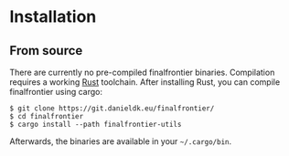 # Installation

## From source

There are currently no pre-compiled finalfrontier binaries. Compilation
requires a working [Rust](https://www.rust-lang.org/) toolchain. After
installing Rust, you can compile finalfrontier using cargo:

~~~shell
$ git clone https://git.danieldk.eu/finalfrontier/
$ cd finalfrontier
$ cargo install --path finalfrontier-utils
~~~

Afterwards, the binaries are available in your `~/.cargo/bin`.
